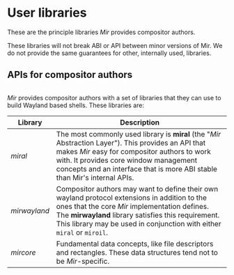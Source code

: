 # User libraries

These are the principle libraries *Mir* provides compositor authors.

These libraries will not break ABI or API between minor versions of Mir.
We do not provide the same guarantees for other, internally used, libraries.

## APIs for compositor authors

```{mermaid} consumer-libraries.mmd
```

*Mir* provides compositor authors with a set of libraries that they can use to build Wayland based shells. These libraries are:

| Library       | Description                                                                                                                                                                                                                                                                     |
|---------------| ------------------------------------------------------------------------------------------------------------------------------------------------------------------------------------------------------------------------------------------------------------------------------- |
| *miral*       | The most commonly used library is **miral** (the "*Mir* Abstraction Layer"). This provides an API that makes *Mir* easy for compositor authors to work with. It provides core window management concepts and an interface that is more ABI stable than Mir's internal APIs.     |
| *mirwayland*  | Compositor authors may want to define their own wayland protocol extensions in addition to the ones that the core *Mir* implementation defines. The **mirwayland** library satisfies this requirement. This library may be used in conjunction with either `miral` or `miroil`. |
| *mircore*     | Fundamental data concepts, like file descriptors and rectangles. These data structures tend not to be *Mir*-specific. |
